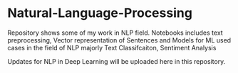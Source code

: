 # Natural-Language-Processing


Repository shows some of my work in NLP field. Notebooks includes text preprocessing, Vector representation of Sentences and Models for ML used cases in the field of NLP majorly Text Classifcaiton, Sentiment Analysis 

Updates for NLP in Deep Learning will be uploaded here in this repository.
